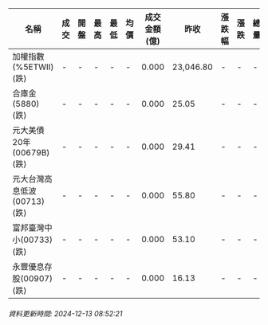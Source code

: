 | 名稱 | 成交 | 開盤 | 最高 | 最低 | 均價 | 成交金額(億) | 昨收 | 漲跌幅 | 漲跌 | 總量 | 昨量 | 振幅 |
| -------- | -------- | -------- | -------- |-------- | -------- | -------- |-------- |-------- |-------- | -------- | -------- |-------- |
|加權指數(%5ETWII) (跌)|-|-|-|-|-|0.000|23,046.80|-|-|-|-|0.00%|
|合庫金(5880) (跌)|-|-|-|-|-|0.000|25.05|-|-|-|-|0.00%|
|元大美債20年(00679B) (跌)|-|-|-|-|-|0.000|29.41|-|-|-|-|0.00%|
|元大台灣高息低波(00713) (跌)|-|-|-|-|-|0.000|55.80|-|-|-|-|0.00%|
|富邦臺灣中小(00733) (跌)|-|-|-|-|-|0.000|53.10|-|-|-|-|0.00%|
|永豐優息存股(00907) (跌)|-|-|-|-|-|0.000|16.13|-|-|-|-|0.00%|
###### 資料更新時間: 2024-12-13 08:52:21